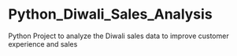 # Python_Diwali_Sales_Analysis
Python Project to analyze the Diwali sales data to improve customer experience and sales

